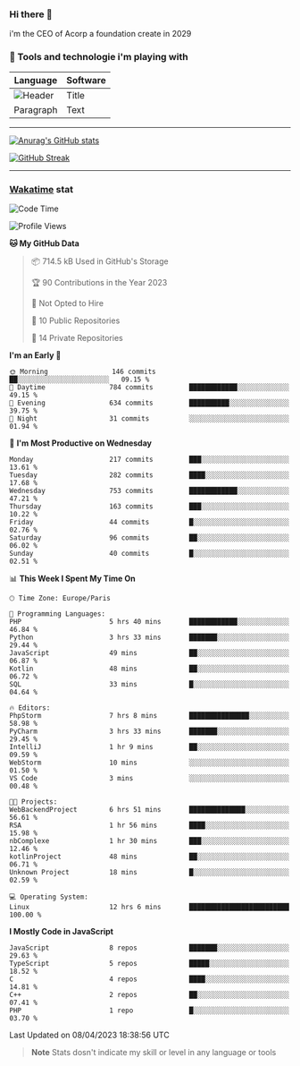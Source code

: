 ### Hi there 👋

i'm the CEO of Acorp a foundation create in 2029  

### 🧰 Tools and technologie i'm playing with

 | Language | Software |
| ----------- | ----------- |
| ![Header](https://img.shields.io/badge/Nuxt3-green&style=for-the-badge&logo=nustjs&logoColor=00DC82) | Title |
| Paragraph | Text |

---

[![Anurag's GitHub stats](https://github-readme-stats.vercel.app/api?username=ackimixs&show_icons=true&theme=github_dark&count_private=true)](https://www.ackimixs.xyz)

[![GitHub Streak](https://github-readme-streak-stats.herokuapp.com?user=Ackimixs&theme=github-dark-blue&date_format=j%20M%5B%20Y%5D&mode=weekly)](https://git.io/streak-stats)

---
 
 ### [Wakatime](https://wakatime.com/) stat

<!--START_SECTION:waka-->
![Code Time](http://img.shields.io/badge/Code%20Time-471%20hrs%2041%20mins-blue)

![Profile Views](http://img.shields.io/badge/Profile%20Views-0-blue)

**🐱 My GitHub Data** 

> 📦 714.5 kB Used in GitHub's Storage 
 > 
> 🏆 90 Contributions in the Year 2023
 > 
> 🚫 Not Opted to Hire
 > 
> 📜 10 Public Repositories 
 > 
> 🔑 14 Private Repositories 
 > 
**I'm an Early 🐤** 

```text
🌞 Morning                146 commits         ██░░░░░░░░░░░░░░░░░░░░░░░   09.15 % 
🌆 Daytime                784 commits         ████████████░░░░░░░░░░░░░   49.15 % 
🌃 Evening                634 commits         ██████████░░░░░░░░░░░░░░░   39.75 % 
🌙 Night                  31 commits          ░░░░░░░░░░░░░░░░░░░░░░░░░   01.94 % 
```
📅 **I'm Most Productive on Wednesday** 

```text
Monday                   217 commits         ███░░░░░░░░░░░░░░░░░░░░░░   13.61 % 
Tuesday                  282 commits         ████░░░░░░░░░░░░░░░░░░░░░   17.68 % 
Wednesday                753 commits         ████████████░░░░░░░░░░░░░   47.21 % 
Thursday                 163 commits         ███░░░░░░░░░░░░░░░░░░░░░░   10.22 % 
Friday                   44 commits          █░░░░░░░░░░░░░░░░░░░░░░░░   02.76 % 
Saturday                 96 commits          ██░░░░░░░░░░░░░░░░░░░░░░░   06.02 % 
Sunday                   40 commits          █░░░░░░░░░░░░░░░░░░░░░░░░   02.51 % 
```


📊 **This Week I Spent My Time On** 

```text
🕑︎ Time Zone: Europe/Paris

💬 Programming Languages: 
PHP                      5 hrs 40 mins       ████████████░░░░░░░░░░░░░   46.84 % 
Python                   3 hrs 33 mins       ███████░░░░░░░░░░░░░░░░░░   29.44 % 
JavaScript               49 mins             ██░░░░░░░░░░░░░░░░░░░░░░░   06.87 % 
Kotlin                   48 mins             ██░░░░░░░░░░░░░░░░░░░░░░░   06.72 % 
SQL                      33 mins             █░░░░░░░░░░░░░░░░░░░░░░░░   04.64 % 

🔥 Editors: 
PhpStorm                 7 hrs 8 mins        ███████████████░░░░░░░░░░   58.98 % 
PyCharm                  3 hrs 33 mins       ███████░░░░░░░░░░░░░░░░░░   29.45 % 
IntelliJ                 1 hr 9 mins         ██░░░░░░░░░░░░░░░░░░░░░░░   09.59 % 
WebStorm                 10 mins             ░░░░░░░░░░░░░░░░░░░░░░░░░   01.50 % 
VS Code                  3 mins              ░░░░░░░░░░░░░░░░░░░░░░░░░   00.48 % 

🐱‍💻 Projects: 
WebBackendProject        6 hrs 51 mins       ██████████████░░░░░░░░░░░   56.61 % 
RSA                      1 hr 56 mins        ████░░░░░░░░░░░░░░░░░░░░░   15.98 % 
nbComplexe               1 hr 30 mins        ███░░░░░░░░░░░░░░░░░░░░░░   12.46 % 
kotlinProject            48 mins             ██░░░░░░░░░░░░░░░░░░░░░░░   06.71 % 
Unknown Project          18 mins             █░░░░░░░░░░░░░░░░░░░░░░░░   02.59 % 

💻 Operating System: 
Linux                    12 hrs 6 mins       █████████████████████████   100.00 % 
```

**I Mostly Code in JavaScript** 

```text
JavaScript               8 repos             ███████░░░░░░░░░░░░░░░░░░   29.63 % 
TypeScript               5 repos             █████░░░░░░░░░░░░░░░░░░░░   18.52 % 
C                        4 repos             ████░░░░░░░░░░░░░░░░░░░░░   14.81 % 
C++                      2 repos             ██░░░░░░░░░░░░░░░░░░░░░░░   07.41 % 
PHP                      1 repo              █░░░░░░░░░░░░░░░░░░░░░░░░   03.70 % 
```




 Last Updated on 08/04/2023 18:38:56 UTC
<!--END_SECTION:waka-->

> **Note**
> Stats dosn't indicate my skill or level in any language or tools
